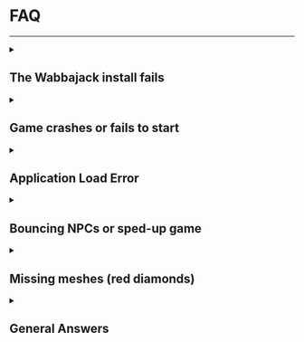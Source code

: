 # FAQ

---

<details>

  <summary><h2>The Wabbajack install fails</h2></summary>

- Ensure that you have **all** of the <span class="custom-text">**DLCs**</span> installed for the game!

- Ensure that the game is set to <span class="custom-text">**English**</span> on Steam or GOG!

- Log out of Nexus on Wabbajack and log back in, then try to install **MEW** again. (You may get blocked for 10 minutes but just wait and try again.)

    ![NexusLogOut](../static/img/NexusLogOut.png)

</details>

<details>

  <summary><h2>Game crashes or fails to start</h2></summary>

The <span class="custom-text">**most common**</span> reason is below:

- Make sure you did the [**Root Mods**](/docs/Installation#root-mods) step properly and you ran **FNVpatch.exe**. (Even if you are a GOG user.)

- Make sure the latest VC++ Redistributables below are installed:
    - [**VC++ AIO**](https://www.techpowerup.com/download/visual-c-redistributable-runtime-package-all-in-one/)
        - Extract the archive and run the included `install_all.bat` as an administrator.
    - [**2015-2022 X64**](https://aka.ms/vs/17/release/vc_redist.x64.exe) - Run the .exe
    - [**2015-2022 X86**](https://aka.ms/vs/17/release/vc_redist.x86.exe) - Run the .exe
    - Restart your PC.

---

<h3> Make sure that DirectX Redistributables are installed and functional:</h3>
1. Download the [**DirectX Redists Remover Script**](https://vivanewvegas.moddinglinked.com/files/DirectX%20Remover.7z) and unpack it.
2. Run the script as an administrator.
3. Restart your PC.
4. Download the [**DirectX Redists Web Installer**](https://www.microsoft.com/en-in/download/details.aspx?id=35) and run it.
    - The installer will try to install **Bing Bar** by default! Remember to uncheck it on the second page.
5. Restart your PC.

---


<h3> Miscellaneous: </h3>

- [**Base Address Randomization**](/docs/Requirements#disabling-base-address-randomization) is enabled. This has to be disabled for a modded game to work!
- You have incompatible mods lingering in your game's Data folder, this is why a clean slate is required.
- If you are using an AMD GPU, make sure that your drivers are updated to the [**latest version**](https://www.amd.com/en/support)!
- If you are using a third-party antivirus, add exclusions to the folder Mod Organizer 2 is in. If that doesn't work, try disabling the antivirus completely and rely solely on Windows Defender (which should work fine once exclusions are present).
- Close or uninstall Overwolf.
- Most programs that ship with pre-built computers or laptops (such as OMEN Gaming Hub for HP OMEN systems) will be prone to issues and should be uninstalled or temporarily closed.
- Lock your FPS below **120** according to the [**Performance Guide**](https://performance.moddinglinked.com/falloutnv.html#RecommendedLimiters).

</details>

<details>

  <summary><h2>Application Load Error</h2></summary>

- **5:0000065434:** Make sure <span class="custom-text">**Steam**</span> is running. If that doesn't fix it, run your game directly through Steam once. You may also need to restart Steam and/or Mod Organizer 2. If that still doesn't work, place a copy of your Steam.exe (not a shortcut) into the game's **Root folder**.

- **P:0000065432:** This might be related to the PCR release of the game. <span class="custom-text">**Override the Steamapp ID**</span> with MO2's executable settings and set it to `22490`.

    ![OverrideSteamID](../static/img/OverrideSteamID.png)

</details>

<details>

  <summary><h2>Bouncing NPCs or sped-up game</h2></summary>

- **Lock your FPS** below <span class="custom-text">**120**</span> according to the Performance Guide. 

</details>

<details>

  <summary><h2>Missing meshes (red diamonds)</h2></summary>

- Verify your game files.

    - You will need to reapply the 4GB Patcher and re-run the BSA Decompressor and after doing this.

</details>

<details>

  <summary><h2>General Answers</h2></summary>

- You will **need** to start a new Save after installing **MEW**!

</details>